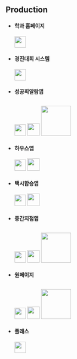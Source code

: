 Production
--------

* #### 학과 홈페이지
  [<img src="img/Github.svg" width="30" />](https://github.com/BoBinLee/swhome)
* #### 경진대회 시스템
  [<img src="img/Github.svg" width="30" />](https://github.com/BoBinLee/SkhuCompetition.Server)
* #### 성공회알람앱
  [<img src="img/Github.svg" width="30" />](https://github.com/BoBinLee/SkhuApp)
  [<img src="img/Octocat.png" width="33" />](https://github.com/BoBinLee/Skhu.Server)
  [<img src="img/GooglePlay.png" width="80" style="padding-top:10px;" />](https://play.google.com/store/apps/details?id=com.skhu.bobinlee.skhuapp&hl=ko)
* #### 하우스앱
  [<img src="img/Github.svg" width="30" />](https://github.com/BoBinLee/House.Server)
  [<img src="img/Octocat.png" width="33" />](https://github.com/BoBinLee/House.Android)
* #### 택시합승앱
  [<img src="img/Github.svg" width="30" />](https://github.com/Nexters/TaigerApp)
  [<img src="img/Octocat.png" width="33" />](https://github.com/Nexters/Taiger)
* #### 중간지점앱
  [<img src="img/Github.svg" width="30" />](https://github.com/Nexters/Intersection.Android)
  [<img src="img/Octocat.png" width="33" />](https://github.com/BoBinLee/map)
  [<img src="img/GooglePlay.png" width="80" style="padding-top:10px;" />](https://play.google.com/store/apps/details?id=com.nexters.intersection.intersectionapp)
* #### 원페이지
  [<img src="img/Github.svg" width="30" />](https://github.com/OnePageAndroid/OnePage)
  [<img src="img/Octocat.png" width="33" />](https://github.com/OnePageAndroid/OnePageServer)
  [<img src="img/GooglePlay.png" width="80" style="padding-top:10px;" />](https://play.google.com/store/apps/details?id=kr.nexters.onepage&hl=ko)
* #### 플래스
  [<img src="img/Github.svg" width="30" />](https://github.com/Nexters/flass)
